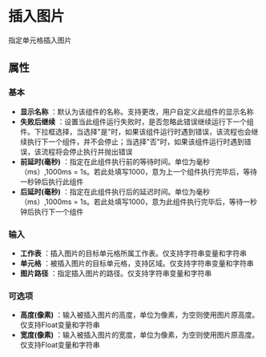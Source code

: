 # 插入图片

指定单元格插入图片

## 属性

### 基本

- **显示名称** ：默认为该组件的名称。支持更改，用户自定义此组件的显示名称
- **失败后继续** ：设置当此组件运行失败时，是否忽略此错误继续运行下一个组件。下拉框选择，当选择"是"时，如果该组件运行时遇到错误，该流程也会继续执行下一个组件，并不会停止；当选择"否"时，如果该组件运行时遇到错误，该流程将会停止执行并抛出错误
- **前延时(毫秒)** ：指定在此组件执行前的等待时间。单位为毫秒（ms）,1000ms = 1s。若此处填写1000，意为上一个组件执行完毕后，等待一秒钟后执行此组件
- **后延时(毫秒)** ：指定在此组件执行后的延迟时间。单位为毫秒（ms）,1000ms = 1s。若此处填写1000，意为此组件执行完毕后，等待一秒钟后执行下一个组件


### 输入

- **工作表** ：插入图片的目标单元格所属工作表。仅支持字符串变量和字符串
- **单元格** ：被插入图片的目标单元格，支持区域。仅支持字符串变量和字符串
- **图片路径** ：指定插入图片的路径。仅支持字符串变量和字符串

### 可选项

- **高度(像素)** ：输入被插入图片的高度，单位为像素，为空则使用图片原高度。仅支持Float变量和字符串
- **宽度(像素)** ：输入被插入图片的宽度，单位为像素，为空则使用图片原高度。仅支持Float变量和字符串

